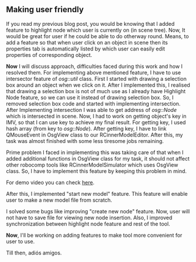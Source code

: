 ## Making user friendly

If you read my previous blog post, you would be knowing that I added feature to highlight node which user is currently on (in scene tree). Now, It would be great for user if he could be able to do otherway round. Means, to add a feature so that when user click on an object in scene then its properties tab is automatically listed by which user can easily edit properties of corresponding object.

**Now** I will discuss approach, difficulties faced during this work and how I resolved them. For implementing above mentioned feature, I have to use intersector feature of *osg::util* class. First I started with drawing a selection box around an object when we click on it. After I implemented this, I realised that drawing a selection box is not of much use as I already have Highlight Node feature, so we can use it instead of drawing selection box. So, I removed selection box code and started with implementing intersection. After Implementing intersection I was able to get address of *osg::Node* which is intersected in scene. Now, I had to work on getting object's key in IMV, so that I can use key to achieve my final result. For getting key, I used hash array (from key to *osg::Node*). After getting key, I have to link QMouseEvent in OsgView class to our RCinnerModelEditor. After this, my task was almost finished with some less tiresome jobs remaining.

Prime problem I faced in implementing this was taking care of that when I added additional functions in OsgView class for my task, it should not affect other robocomp tools like RCinnerModelSimulator which uses OsgView class. So, I have to implement this feature by keeping this problem in mind.

For demo video you can check [here](https://drive.google.com/file/d/1ebCkUipzT525fnVzAiaQRph5aw1-JLcv/view?usp=sharing).

After this, I implemented "start new model" feature. This feature will enable user to make a new model file from scratch. 

I solved some bugs like improving "create new node" feature. Now, user will not have to save file for viewing new node insertion. Also, I improved synchronization between highlight node feature and rest of the tool.

**Now**, I'll be working on adding features to make tool more convenient for user to use.

Till then, adiós amigos.